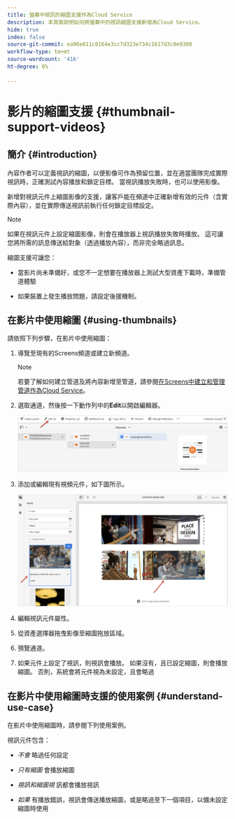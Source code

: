 ```yaml
---
title: 螢幕中視訊的縮圖支援作為Cloud Service
description: 本頁面說明如何將螢幕中的視訊縮圖支援新增為Cloud Service。
hide: true
index: false
source-git-commit: ea96e811c0164e3cc7d323e734c1617d3c0e9308
workflow-type: tm+mt
source-wordcount: '416'
ht-degree: 0%

---
```



# 影片的縮圖支援 {#thumbnail-support-videos}

## 簡介 {#introduction}

內容作者可以定義視訊的縮圖，以便影像可作為預留位置，並在適當團隊完成實際視訊時，正確測試內容播放和鎖定目標。 當視訊播放失敗時，也可以使用影像。

新增對視訊元件上縮圖影像的支援，讓客戶能在頻道中正確新增有效的元件（含實際內容），並在實際傳送視訊前執行任何鎖定目標設定。

>[!NOTE]
>如果在視訊元件上設定縮圖影像，則會在播放器上視訊播放失敗時播放。 這可讓您將所需的訊息傳送給對象（透過播放內容），而非完全略過訊息。

縮圖支援可讓您：

* 當影片尚未準備好，或您不一定想要在播放器上測試大型資產下載時，準備管道體驗

* 如果裝置上發生播放問題，請設定後援機制。

## 在影片中使用縮圖 {#using-thumbnails}

請依照下列步驟，在影片中使用縮圖：

1. 導覽至現有的Screens頻道或建立新頻道。

   >[!NOTE]
   >若要了解如何建立管道及將內容新增至管道，請參閱[在Screens中建立和管理管道作為Cloud Service](https://experienceleague.adobe.com/docs/experience-manager-cloud-service/screens-as-cloud-service/create-content/creating-channels-screens-cloud.html?lang=en)。

1. 選取通道，然後按一下動作列中的&#x200B;**Edit**&#x200B;以開啟編輯器。

   ![](/help/screens-cloud/using-core-product-features/assets/thumbnail-1.png)

1. 添加或編輯現有視頻元件，如下圖所示。

   ![](/help/screens-cloud/using-core-product-features/assets/thumbnail-2.png)

1. 編輯視訊元件屬性。

1. 從資產選擇器拖曳影像至縮圖拖放區域。

1. 預覽通道。

1. 如果元件上設定了視訊，則視訊會播放。 如果沒有，且已設定縮圖，則會播放縮圖。 否則，系統會將元件視為未設定，且會略過

## 在影片中使用縮圖時支援的使用案例 {#understand-use-case}

在影片中使用縮圖時，請參閱下列使用案例。

視訊元件包含：

* *不會* 略過任何設定

* *只有縮圖* 會播放縮圖

* *視訊和縮圖視* 訊都會播放視訊

* *如果* 有播放錯誤，視訊會傳送播放縮圖，或是略過至下一個項目，以備未設定縮圖時使用

